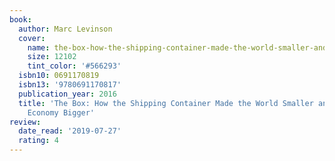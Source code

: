 ```yaml
---
book:
  author: Marc Levinson
  cover:
    name: the-box-how-the-shipping-container-made-the-world-smaller-and-the-world-economy-bigger.jpg
    size: 12102
    tint_color: '#566293'
  isbn10: 0691170819
  isbn13: '9780691170817'
  publication_year: 2016
  title: 'The Box: How the Shipping Container Made the World Smaller and the World
    Economy Bigger'
review:
  date_read: '2019-07-27'
  rating: 4
---
```

